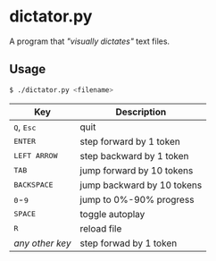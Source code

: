 # dictator.py 

A program that _"visually dictates"_ text files.

## Usage

```sh
$ ./dictator.py <filename>
```

| Key                          | Description                |
| ---------------------------- | -------------------------- |
| <kbd>Q</kbd>, <kbd>Esc</kbd> | quit                       |
| <kbd>ENTER</kbd>             | step forward  by 1 token   |
| <kbd>LEFT ARROW</kbd>        | step backward by 1 token   |
| <kbd>TAB</kbd>               | jump forward by 10 tokens  |
| <kbd>BACKSPACE</kbd>         | jump backward by 10 tokens |
| <kbd>0</kbd>-<kbd>9</kbd>    | jump to 0%-90% progress    |
| <kbd>SPACE</kbd>             | toggle autoplay            |
| <kbd>R</kbd>                 | reload file                |
| *any other key*              | step forwad by 1 token     |
